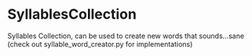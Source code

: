 # SyllablesCollection
Syllables Collection, can be used to create new words that sounds...sane (check out syllable_word_creator.py for implementations)
